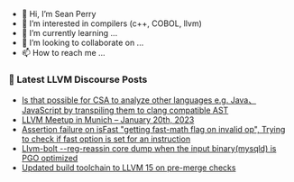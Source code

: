 - 👋 Hi, I’m Sean Perry
- 👀 I’m interested in compilers (c++, COBOL, llvm)
- 🌱 I’m currently learning ...
- 💞️ I’m looking to collaborate on ...
- 📫 How to reach me ...

<!---
s66perry/s66perry is a ✨ special ✨ repository because its `README.md` (this file) appears on your GitHub profile.
You can click the Preview link to take a look at your changes.
--->
### 📕 Latest LLVM Discourse Posts

<!-- DISCOURSE-LLVM:START -->
- [Is that possible for CSA to analyze other languages e.g. Java、 JavaScript by transpiling them to clang compatible AST](https://discourse.llvm.org/t/is-that-possible-for-csa-to-analyze-other-languages-e-g-java-javascript-by-transpiling-them-to-clang-compatible-ast/67356#post_9)
- [LLVM Meetup in Munich – January 20th, 2023](https://discourse.llvm.org/t/llvm-meetup-in-munich-january-20th-2023/67384#post_1)
- [Assertion failure on isFast &quot;getting fast-math flag on invalid op&quot;, Trying to check if fast option is set for an instruction](https://discourse.llvm.org/t/assertion-failure-on-isfast-getting-fast-math-flag-on-invalid-op-trying-to-check-if-fast-option-is-set-for-an-instruction/67383#post_1)
- [Llvm-bolt --reg-reassin core dump when the input binary&lpar;mysqld&rpar; is PGO optimized](https://discourse.llvm.org/t/llvm-bolt-reg-reassin-core-dump-when-the-input-binary-mysqld-is-pgo-optimized/67380#post_1)
- [Updated build toolchain to LLVM 15 on pre-merge checks](https://discourse.llvm.org/t/updated-build-toolchain-to-llvm-15-on-pre-merge-checks/67379#post_1)
<!-- DISCOURSE-LLVM:END -->
